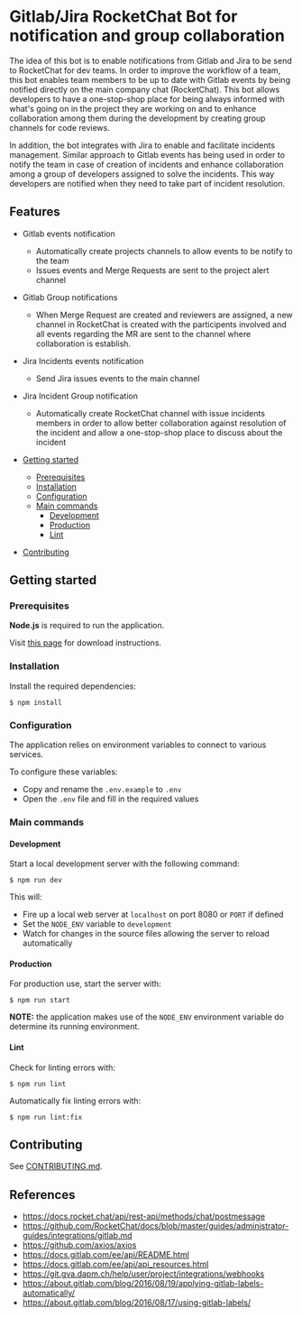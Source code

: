 # Gitlab/Jira RocketChat Bot for notification and group collaboration

The idea of this bot is to enable notifications from Gitlab and Jira to be send to RocketChat for dev teams.
In order to improve the workflow of a team, this bot enables team members to be up to date with Gitlab events by being notified directly on the main company chat (RocketChat).
This bot allows developers to have a one-stop-shop place for being always informed with what's going on in the project they are working on and to enhance collaboration among them during the development by creating group channels for code reviews.

In addition, the bot integrates with Jira to enable and facilitate incidents management. Similar approach to Gitlab events has being used in order to notify the team in case of creation of incidents and enhance collaboration among a group of developers assigned to solve the incidents. This way developers are notified when they need to take part of incident resolution.

## Features
- Gitlab events notification
  - Automatically create projects channels to allow events to be notify to the team 
  - Issues events and Merge Requests are sent to the project alert channel
- Gitlab Group notifications
  - When Merge Request are created and reviewers are assigned, a new channel in RocketChat is created with the participents involved and all events regarding the MR are sent to the channel where collaboration is establish.
- Jira Incidents events notification
  - Send Jira issues events to the main channel
- Jira Incident Group notification
  - Automatically create RocketChat channel with issue incidents members in order to allow better collaboration against resolution of the incident and allow a one-stop-shop place to discuss about the incident


- [Getting started](#getting-started)
  - [Prerequisites](#prerequisites)
  - [Installation](#installation)
  - [Configuration](#configuration)
  - [Main commands](#main-commands)
    - [Development](#development)
    - [Production](#production)
    - [Lint](#lint)
- [Contributing](#contributing)

## Getting started

### Prerequisites

**Node.js** is required to run the application.

Visit [this page](https://nodejs.org/en/download/) for download instructions.

### Installation

Install the required dependencies:

`$ npm install`

### Configuration

The application relies on environment variables to connect to various services.

To configure these variables:

- Copy and rename the `.env.example` to `.env`
- Open the `.env` file and fill in the required values

### Main commands

#### Development

Start a local development server with the following command:

`$ npm run dev`

This will:

- Fire up a local web server at `localhost` on port 8080 or `PORT` if defined
- Set the `NODE_ENV` variable to `development`
- Watch for changes in the source files allowing the server to reload automatically

#### Production

For production use, start the server with:

`$ npm run start`

**NOTE:** the application makes use of the `NODE_ENV` environment variable do determine its running environment.

#### Lint

Check for linting errors with:

`$ npm run lint`

Automatically fix linting errors with:

`$ npm run lint:fix`

## Contributing

See [CONTRIBUTING.md](CONTRIBUTING.md).

## References

- https://docs.rocket.chat/api/rest-api/methods/chat/postmessage
- https://github.com/RocketChat/docs/blob/master/guides/administrator-guides/integrations/gitlab.md
- https://github.com/axios/axios
- https://docs.gitlab.com/ee/api/README.html
- https://docs.gitlab.com/ee/api/api_resources.html
- https://git.gva.dapm.ch/help/user/project/integrations/webhooks
- https://about.gitlab.com/blog/2016/08/19/applying-gitlab-labels-automatically/
- https://about.gitlab.com/blog/2016/08/17/using-gitlab-labels/
